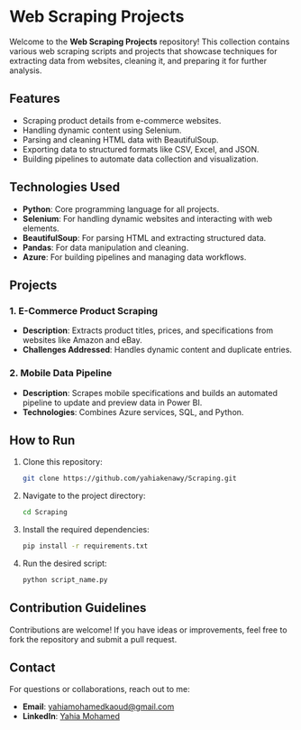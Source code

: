 # Web Scraping Projects

Welcome to the **Web Scraping Projects** repository! This collection contains various web scraping scripts and projects that showcase techniques for extracting data from websites, cleaning it, and preparing it for further analysis.

## Features

- Scraping product details from e-commerce websites.
- Handling dynamic content using Selenium.
- Parsing and cleaning HTML data with BeautifulSoup.
- Exporting data to structured formats like CSV, Excel, and JSON.
- Building pipelines to automate data collection and visualization.

## Technologies Used

- **Python**: Core programming language for all projects.
- **Selenium**: For handling dynamic websites and interacting with web elements.
- **BeautifulSoup**: For parsing HTML and extracting structured data.
- **Pandas**: For data manipulation and cleaning.
- **Azure**: For building pipelines and managing data workflows.

## Projects

### 1. E-Commerce Product Scraping
- **Description**: Extracts product titles, prices, and specifications from websites like Amazon and eBay.
- **Challenges Addressed**: Handles dynamic content and duplicate entries.

### 2. Mobile Data Pipeline
- **Description**: Scrapes mobile specifications and builds an automated pipeline to update and preview data in Power BI.
- **Technologies**: Combines Azure services, SQL, and Python.

## How to Run

1. Clone this repository:
   ```bash
   git clone https://github.com/yahiakenawy/Scraping.git
   ```
2. Navigate to the project directory:
   ```bash
   cd Scraping
   ```
3. Install the required dependencies:
   ```bash
   pip install -r requirements.txt
   ```
4. Run the desired script:
   ```bash
   python script_name.py
   ```

## Contribution Guidelines

Contributions are welcome! If you have ideas or improvements, feel free to fork the repository and submit a pull request.

## Contact

For questions or collaborations, reach out to me:

- **Email**: yahiamohamedkaoud@gmail.com
- **LinkedIn**: [Yahia Mohamed](https://linkedin.com/in/yahia-kenawy)  
